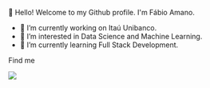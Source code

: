 
👋 Hello! Welcome to my Github profile. I'm Fábio Amano.

- 🔭 I’m currently working on Itaú Unibanco.
- 👀 I’m interested in Data Science and Machine Learning.
- 🌱 I’m currently learning Full Stack Development.

Find me

<div>
<a href="https://www.linkedin.com/in/fabio-amano-130712ba/" target="_blank"><img src="https://img.shields.io/badge/-LinkedIn-%230077B5?style=for-the-badge&logo=linkedin&logoColor=white" target="_blank"></a>   
</div>


<!---
fabioamano/fabioamano is a ✨ special ✨ repository because its `README.md` (this file) appears on your GitHub profile.
You can click the Preview link to take a look at your changes.
--->
